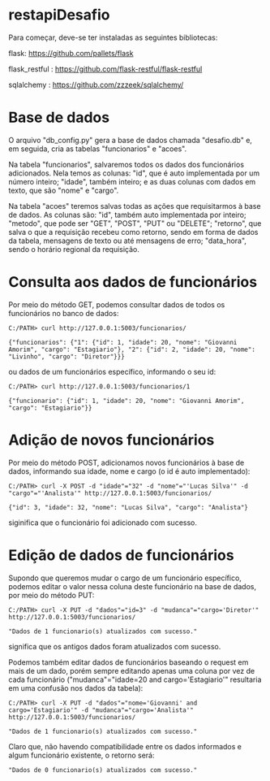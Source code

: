 # restapiDesafio

Para começar, deve-se ter instaladas as seguintes bibliotecas:

flask: https://github.com/pallets/flask

flask_restful : https://github.com/flask-restful/flask-restful

sqlalchemy : https://github.com/zzzeek/sqlalchemy/


# Base de dados

O arquivo "db_config.py" gera a base de dados chamada "desafio.db" e, em seguida, cria as tabelas "funcionarios" e "acoes".

Na tabela "funcionarios", salvaremos todos os dados dos funcionários adicionados.
Nela temos as colunas: 
  "id", que é auto implementada por um número inteiro;
  "idade", também inteiro;
  e as duas colunas com dados em texto, que são "nome" e "cargo".

Na tabela "acoes" teremos salvas todas as ações que requisitarmos à base de dados.
As colunas são: 
  "id", também auto implementada por inteiro; 
  "metodo", que pode ser "GET", "POST", "PUT" ou "DELETE";
  "retorno", que salva o que a requisição recebeu como retorno, sendo em forma de dados da tabela, mensagens de texto ou até mensagens de erro;
  "data_hora", sendo o horário regional da requisição.


# Consulta aos dados de funcionários

Por meio do método GET, podemos consultar dados de todos os funcionários no banco de dados:
    
    C:/PATH> curl http://127.0.0.1:5003/funcionarios/
    
    {"funcionarios": {"1": {"id": 1, "idade": 20, "nome": "Giovanni Amorim", "cargo": "Estagiario"}, "2": {"id": 2, "idade": 20, "nome": "Livinho", "cargo": "Diretor"}}}

ou dados de um funcionários específico, informando o seu id:

    C:/PATH> curl http://127.0.0.1:5003/funcionarios/1
    
    {"funcionario": {"id": 1, "idade": 20, "nome": "Giovanni Amorim", "cargo": "Estagiario"}}


# Adição de novos funcionários

Por meio do método POST, adicionamos novos funcionários à base de dados, informando sua idade, nome e cargo (o id é auto implementado):

    C:/PATH> curl -X POST -d "idade"="32" -d "nome"="'Lucas Silva'" -d "cargo"="'Analista'" http://127.0.0.1:5003/funcionarios/
    
    {"id": 3, "idade": 32, "nome": "Lucas Silva", "cargo": "Analista"}

siginifica que o funcionário foi adicionado com sucesso.
    
    
# Edição de dados de funcionários

Supondo que queremos mudar o cargo de um funcionário específico, podemos editar o valor nessa coluna deste funcionário na base de dados, por meio do método PUT:

    C:/PATH> curl -X PUT -d "dados"="id=3" -d "mudanca"="cargo='Diretor'" http://127.0.0.1:5003/funcionarios/
    
    "Dados de 1 funcionario(s) atualizados com sucesso."
    
significa que os antigos dados foram atualizados com sucesso.

Podemos também editar dados de funcionários baseando o request em mais de um dado, porém sempre editando apenas uma coluna por vez de cada funcionário ("mudanca"="idade=20 and cargo='Estagiario'" resultaria em uma confusão nos dados da tabela):

    C:/PATH> curl -X PUT -d "dados"="nome='Giovanni' and cargo='Estagiario'" -d "mudanca"="cargo='Analista'" http://127.0.0.1:5003/funcionarios/
    
    "Dados de 1 funcionario(s) atualizados com sucesso."
   
Claro que, não havendo compatibilidade entre os dados informados e algum funcionário existente, o retorno será:

    "Dados de 0 funcionario(s) atualizados com sucesso."






















